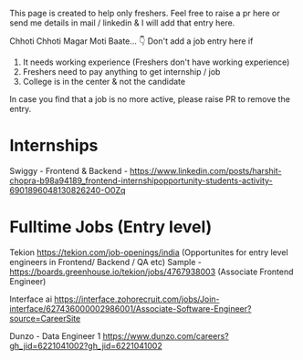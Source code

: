 This page is created to help only freshers. Feel free to raise a pr here or send me details in mail / linkedin & I will add that entry here.

Chhoti Chhoti Magar Moti Baate... 👇
Don't add a job entry here if

 1. It needs working experience (Freshers don't have working experience)
 2. Freshers need to pay anything to get internship / job
 3. College is in the center & not the candidate


In case you find that a job is no more active, please raise PR to remove the entry.

# Internships

Swiggy - Frontend & Backend - https://www.linkedin.com/posts/harshit-chopra-b98a94189_frontend-internshipopportunity-students-activity-6901896048130826240-O0Zq



# Fulltime Jobs (Entry level)
Tekion
https://tekion.com/job-openings/india (Opportunites for entry level engineers in Frontend/ Backend / QA etc)
Sample - https://boards.greenhouse.io/tekion/jobs/4767938003 (Associate Frontend Engineer)

Interface ai
https://interface.zohorecruit.com/jobs/Join-interface/627436000002986001/Associate-Software-Engineer?source=CareerSite

Dunzo - Data Engineer 1
https://www.dunzo.com/careers?gh_jid=6221041002?gh_jid=6221041002
